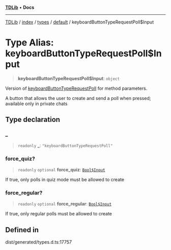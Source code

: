 [**TDLib**](../../../../../../README.md) • **Docs**

***

[TDLib](../../../../../../modules.md) / [index](../../../../../README.md) / [types](../../../README.md) / [default](../README.md) / keyboardButtonTypeRequestPoll$Input

# Type Alias: keyboardButtonTypeRequestPoll$Input

> **keyboardButtonTypeRequestPoll$Input**: `object`

Version of [keyboardButtonTypeRequestPoll](keyboardButtonTypeRequestPoll.md) for method parameters.

A button that allows the user to create and send a poll when pressed; available only in private chats

## Type declaration

### \_

> `readonly` **\_**: `"keyboardButtonTypeRequestPoll"`

### force\_quiz?

> `readonly` `optional` **force\_quiz**: [`Bool$Input`](Bool$Input.md)

If true, only polls in quiz mode must be allowed to create

### force\_regular?

> `readonly` `optional` **force\_regular**: [`Bool$Input`](Bool$Input.md)

If true, only regular polls must be allowed to create

## Defined in

dist/generated/types.d.ts:17757

